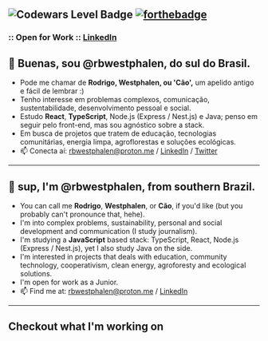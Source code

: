 ![Codewars Level Badge](https://www.codewars.com/users/cpt-westphalen/badges/large)
[![forthebadge](https://forthebadge.com/images/badges/powered-by-black-magic.svg)](https://forthebadge.com)
--
### :: Open for Work :: [LinkedIn](https://linkedin.com/in/rbwestphalen)
## 🌱 Buenas, sou @rbwestphalen, do sul do Brasil.
* Pode me chamar de **Rodrigo, Westphalen, ou 'Cão',** um apelido antigo e fácil de lembrar :)
* Tenho interesse em problemas complexos, comunicação, sustentabilidade, desenvolvimento pessoal e social.
* Estudo **React**, **TypeScript**, Node.js (Express / Nest.js) e Java; penso em seguir pelo front-end, mas sou agnóstico sobre a stack.
* Em busca de projetos que tratem de educação, tecnologias comunitárias, energia limpa, agroflorestas e soluções ecológicas.
* 📫 Conecta aí: rbwestphalen@proton.me / [LinkedIn](https://linkedin.com/in/rbwestphalen) / [Twitter](https://twitter.com/rbwestphalen)
---
## 🌱 sup, I'm @rbwestphalen, from southern Brazil.
* You can call me **Rodrigo**, **Westphalen**, or **Cão**, if you'd like (but you probably can't pronounce that, hehe).
* I'm into complex problems, sustainability, personal and social development and communication (I study journalism).
* I'm studying a **JavaScript** based stack: TypeScript, React, Node.js (Express / Nest.js), yet I also study Java on the side.
* I'm interested in projects that deals with education, community technology, cooperativism, clean energy, agroforesty and ecological solutions.
* I'm open for work as a Junior.
* 📫 Find me at: rbwestphalen@proton.me / [LinkedIn](https://linkedin.com/in/rbwestphalen)

---

## Checkout what I'm working on
